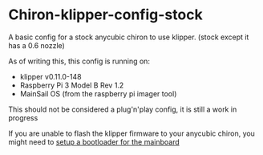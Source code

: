 # Chiron-klipper-config-stock

A basic config for a stock anycubic chiron to use klipper. (stock except it has a 0.6 nozzle)

As of writing this, this config is running on:
- klipper v0.11.0-148
- Raspberry Pi 3 Model B Rev 1.2
- MainSail OS (from the raspberry pi imager tool)

This should not be considered a plug'n'play config, it is still a work in progress

If you are unable to flash the klipper firmware to your anycubic chiron, you might need to [setup a bootloader for the mainboard](https://github.com/gbit-is/Trigorilla-v0.0.2-burn-bootloader)
